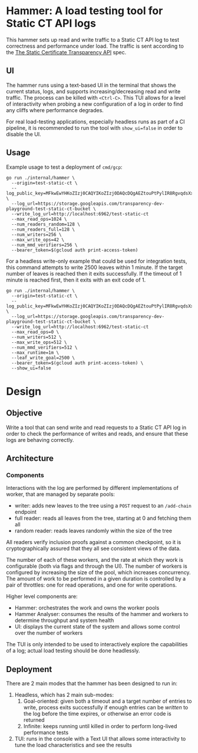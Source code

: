 # Hammer: A load testing tool for Static CT API logs

This hammer sets up read and write traffic to a Static CT API log to test correctness and performance under load.
The traffic is sent according to the [The Static Certificate Transparency API](https://c2sp.org/static-ct-api) spec.

## UI

The hammer runs using a text-based UI in the terminal that shows the current status, logs, and supports increasing/decreasing read and write traffic.
The process can be killed with `<Ctrl-C>`.
This TUI allows for a level of interactivity when probing a new configuration of a log in order to find any cliffs where performance degrades.

For real load-testing applications, especially headless runs as part of a CI pipeline, it is recommended to run the tool with `show_ui=false` in order to disable the UI.

## Usage

Example usage to test a deployment of `cmd/gcp`:

```shell
go run ./internal/hammer \
  --origin=test-static-ct \
  --log_public_key=MFkwEwYHKoZIzj0CAQYIKoZIzj0DAQcDQgAEZtouPtPylIR8RgvqdsXxTXEuOjL50GQvmkg25JpNnoNNbZZDVt1niU7xm4BwYu1JERIjTV2LlmyRbCBHCmG6Jg== \
  --log_url=https://storage.googleapis.com/transparency-dev-playground-test-static-ct-bucket \
  --write_log_url=http://localhost:6962/test-static-ct
  --max_read_ops=1024 \
  --num_readers_random=128 \
  --num_readers_full=128 \
  --num_writers=256 \
  --max_write_ops=42 \
  --num_mmd_verifiers=256 \
  --bearer_token=$(gcloud auth print-access-token)
```

For a headless write-only example that could be used for integration tests, this command attempts to write 2500 leaves within 1 minute.
If the target number of leaves is reached then it exits successfully.
If the timeout of 1 minute is reached first, then it exits with an exit code of 1.

```shell
go run ./internal/hammer \
  --origin=test-static-ct \
  --log_public_key=MFkwEwYHKoZIzj0CAQYIKoZIzj0DAQcDQgAEZtouPtPylIR8RgvqdsXxTXEuOjL50GQvmkg25JpNnoNNbZZDVt1niU7xm4BwYu1JERIjTV2LlmyRbCBHCmG6Jg== \
  --log_url=https://storage.googleapis.com/transparency-dev-playground-test-static-ct-bucket \
  --write_log_url=http://localhost:6962/test-static-ct
  --max_read_ops=0 \
  --num_writers=512 \
  --max_write_ops=512 \
  --num_mmd_verifiers=512 \
  --max_runtime=1m \
  --leaf_write_goal=2500 \
  --bearer_token=$(gcloud auth print-access-token) \
  --show_ui=false
```

# Design

## Objective

Write a tool that can send write and read requests to a Static CT API log in order to check the performance of writes and reads, and ensure that these logs are behaving correctly.

## Architecture

### Components

Interactions with the log are performed by different implementations of worker, that are managed by separate pools:
  - writer: adds new leaves to the tree using a `POST` request to an `/add-chain` endpoint
  - full reader: reads all leaves from the tree, starting at 0 and fetching them all
  - random reader: reads leaves randomly within the size of the tree

All readers verify inclusion proofs against a common checkpoint, so it is cryptographically assured that they all see consistent views of the data.

The number of each of these workers, and the rate at which they work is configurable (both via flags and through the UI).
The number of workers is configured by increasing the size of the pool, which increases concurrency.
The amount of work to be performed in a given duration is controlled by a pair of throttles: one for read operations, and one for write operations.

Higher level components are:
  - Hammer: orchestrates the work and owns the worker pools
  - Hammer Analyser: consumes the results of the hammer and workers to determine throughput and system health
  - UI: displays the current state of the system and allows some control over the number of workers

The TUI is only intended to be used to interactively explore the capabilities of a log; actual load testing should be done headlessly.

## Deployment

There are 2 main modes that the hammer has been designed to run in:
  1. Headless, which has 2 main sub-modes:
     1. Goal-oriented: given both a timeout and a target number of entries to write, process exits successfully if enough entries can be _written_ to the log before the time expires, or otherwise an error code is returned
     1. Infinite: keeps running until killed in order to perform long-lived performance tests
  1. TUI: runs in the console with a Text UI that allows some interactivity to tune the load characteristics and see the results

